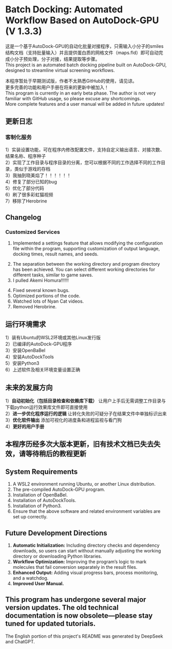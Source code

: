 # Batch Docking: Automated Workflow Based on AutoDock-GPU (V 1.3.3)
这是一个基于AutoDock-GPU的自动化批量对接程序，只需输入小分子的smiles结构文档（支持批量输入）并且提供蛋白质的网格文件（maps.fld）即可自动完成小分子预处理，分子对接，结果提取等步骤。<br>
This project is an automated batch docking pipeline built on AutoDock-GPU, designed to streamline virtual screening workflows.<br>

本程序暂处于早期测试版，作者不太熟悉GitHub的使用，请见谅。<br>
更多完善的功能和用户手册在将来的更新中被加入！<br>
This program is currently in an early beta phase. The author is not very familiar with GitHub usage, so please excuse any shortcomings.<br>
More complete features and a user manual will be added in future updates!<br>

## 更新日志
### 客制化服务 
1）实装设置功能，可在程序内修改配置文件，支持自定义输出语言、对接次数、结果名称、程序种子<br>
2）实现了工作目录与程序目录的分离，您可以根据不同的工作选择不同的工作目录，类似于游戏的存档<br>
3）我抽到晓美焰了！！！！！！<br>
4）修复了部分已知的bug<br>
5）优化了部分代码<br>
6）刷了很多彩虹猫视频<br>
7）移除了Herobrine<br>

## Changelog<br>
### Customized Services
1. Implemented a settings feature that allows modifying the configuration file within the program, supporting customization of output language, docking times, result names, and seeds.<br>
2) The separation between the working directory and program directory has been achieved. You can select different working directories for different tasks, similar to game saves.<br>
3) I pulled Akemi Homura!!!!!!<br>
4. Fixed several known bugs.<br>
5. Optimized portions of the code.<br>
6. Watched lots of Nyan Cat videos.<br>
7. Removed Herobrine.<br>


## 运行环境需求
1）装有Ubuntu的WSL2环境或其他Linux发行版<br>
2）已编译的AutoDock-GPU程序<br>
3）安装OpenBaBel<br>
4）安装AutoDockTools<br>
5）安装Python3<br>
6）上述软件及相关环境变量设置正确<br>

## 未来的发展方向
1）**自动初始化（包括目录检查和依赖库下载）** 让用户上手后无需调整工作目录与下载python运行效果库文件即可直接使用<br>
2）**进一步优化程序运行的逻辑** 让转化失败的可疑分子在结果文件中单独标识出来<br>
3）**优化软件输出** 添加可视化的进度条和进程监视与看门狗<br>
4）**更好的用户手册**<br>

## 本程序历经多次大版本更新，旧有技术文档已失去失效，请等待稍后的教程更新

## System Requirements
1. A WSL2 environment running Ubuntu, or another Linux distribution.<br>
2. The pre-compiled AutoDock-GPU program.<br>
3. Installation of OpenBaBel.<br>
4. Installation of AutoDockTools.<br>
5. Installation of Python3.<br>
6. Ensure that the above software and related environment variables are set up correctly.<br>

## Future Development Directions
1. **Automatic Initialization:** Including directory checks and dependency downloads, so users can start without manually adjusting the working directory or downloading Python libraries.<br>
2. **Workflow Optimization:** Improving the program’s logic to mark molecules that fail conversion separately in the result files.<br>
3. **Enhanced Output:** Adding visual progress bars, process monitoring, and a watchdog.<br>
4. **Improved User Manual.**<br>

## This program has undergone several major version updates. The old technical documentation is now obsolete—please stay tuned for updated tutorials.

The English portion of this project's README was generated by DeepSeek and ChatGPT.







